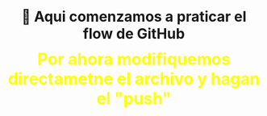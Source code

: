 <p align="center">
  <strong style="font-size: 28px;">👋 Aqui comenzamos a praticar el flow de GitHub </strong>
</p>
<p align="center">
  <strong style="font-size: 32px; color: yellow;">Por ahora modifiquemos directametne el archivo y hagan el "push" </strong>
</p>
<br>

